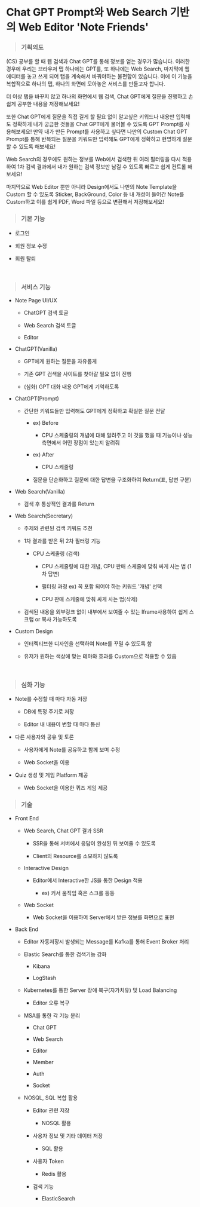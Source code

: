 # Chat GPT Prompt와 Web Search 기반의 Web Editor 'Note Friends'

> ### 기획의도

(CS) 공부를 할 때 웹 검색과 Chat GPT를 통해 정보를 얻는 경우가 많습니다. 이러한 경우에 우리는 브라우저 탭 하나에는 GPT를, 또 하나에는 Web Search, 마지막에 웹 에디터를 놓고 쓰게 되어 탭을 계속해서 바꿔야하는 불편함이 있습니다. 이에 이 기능을 복합적으로 하나의 탭, 하나의 화면에 모아놓은 서비스를 만들고자 합니다.

 더 이상 탭을 바꾸지 않고 하나의 화면에서 웹 검색, Chat GPT에게 질문을 진행하고 손 쉽게 공부한 내용을 저장해보세요!

 또한 Chat GPT에게 질문을 직접 길게 할 필요 없이 알고싶은 키워드나 내용만 입력해도 정확하게 내가 궁금한 것들을 Chat GPT에게 물어볼 수 있도록 GPT Prompt를 사용해보세요! 만약 내가 만든 Prompt를 사용하고 싶다면 나만의 Custom Chat GPT Prompt를 통해 반복되는 질문을 키워드만 입력해도 GPT에게 정확하고 현명하게 질문할 수 있도록 해보세요!

 Web Search의 경우에도 원하는 정보를 Web에서 검색한 뒤 여러 필터링을 다시 적용하여   1차 검색 결과에서 내가 원하는 검색 정보만 남길 수 있도록 빠르고 쉽게 컨트롤 해보세요!

 마지막으로 Web Editor 뿐만 아니라 Design에서도 나만의 Note Template을 Custom 할 수 있도록 Sticker, BackGround, Color 등 내 개성이 들어간 Note를 Custom하고 이를 쉽게 PDF, Word 파일 등으로 변환해서 저장해보세요!

> ### 기본 기능

- 로그인

- 회원 정보 수정

- 회원 탈퇴

<br>

> ### 서비스 기능

- Note Page UI/UX
  
  - ChatGPT 검색 토글
  
  - Web Search 검색 토글
  
  - Editor

- ChatGPT(Vanilla)
  
  - GPT에게 원하는 질문을 자유롭게
  
  - 기존 GPT 검색을 사이트를 찾아갈 필요 없이 진행
  
  - (심화) GPT 대화 내용 GPT에게 기억하도록

- ChatGPT(Prompt)
  
  - 간단한 키워드들만 입력해도 GPT에게 정확하고 확실한 질문 전달
    
    - ex) Before
      
      - CPU 스케줄링의 개념에 대해 알려주고 이 것을 했을 때 기능이나 성능 측면에서 어떤 장점이 있는지 알려줘
    
    - ex) After
      
      - CPU 스케줄링
    
    - 질문을 단순화하고 질문에 대한 답변을 구조화하여 Return(표, 답변 구분)

- Web Search(Vanilla)
  
  - 검색 후 통상적인 결과를 Return

- Web Search(Secretary)
  
  - 주제와 관련된 검색 키워드 추천
  
  - 1차 결과를 받은 뒤 2차 필터링 기능
    
    - CPU 스케줄링 (검색)
      
      - CPU 스케줄링에 대한 개념, CPU 판매 스케줄에 맞춰 싸게 사는 법 (1차 답변)
      
      - 필터링 과정 ex) 꼭 포함 되어야 하는 키워드 '개념' 선택
      
      - CPU 판매 스케줄에 맞춰 싸게 사는 법(삭제)
  
  - 검색된 내용을 외부링크 없이 내부에서 보여줄 수 있는 Iframe사용하여 쉽게 스크랩 or 복사 가능하도록

- Custom Design
  
  - 인터렉티브한 디자인을 선택하여 Note를 꾸밀 수 있도록 함
  
  - 유저가 원하는 색상에 맞는 테마와 효과를 Custom으로 적용할 수 있음

<br>

> ### 심화 기능

- Note를 수정할 때 마다 자동 저장
  
  - DB에 특정 주기로 저장
  
  - Editor 내 내용이 변할 때 마다 통신

- 다른 사용자와 공유 및 토론
  
  - 사용자에게 Note를 공유하고 함께 보며 수정
  
  - Web Socket을 이용

- Quiz 생성 및 게임 Platform 제공
  
  - Web Socket을 이용한 퀴즈 게임 제공



> ### 기술

- Front End
  
  - Web Search, Chat GPT 결과 SSR
    
    - SSR을 통해 서버에서 응답이 완성된 뒤 보여줄 수 있도록
    
    - Client의 Resource를 소모하지 않도록
  
  - Interactive Design
    
    - Editor에서 Interactive한 JS을 통한 Design 적용
      
      - ex) 커서 움직임 혹은 스크롤 등등
  
  - Web Socket
    
    - Web Socket을 이용하여 Server에서 받은 정보를 화면으로 표현

- Back End
  
  - Editor 자동저장시 발생되는 Message를 Kafka를 통해 Event Broker 처리
  
  - Elastic Search를 통한 검색기능 강화
    
    - Kibana
    
    - LogStash
  
  - Kubernetes를 통한 Server 장애 복구(자가치유) 및 Load Balancing
    
    - Editor 오류 복구
  
  - MSA를 통한 각 기능 분리
    
    - Chat GPT
    
    - Web Search
    
    - Editor
    
    - Member
    
    - Auth
    
    - Socket
  
  - NOSQL, SQL 복합 활용
    
    - Editor 관련 저장
      
      - NOSQL 활용
    
    - 사용자 정보 및 기타 데이터 저장
      
      - SQL 활용
    
    - 사용자 Token
      
      - Redis 활용
    
    - 검색 기능
      
      - ElasticSearch


